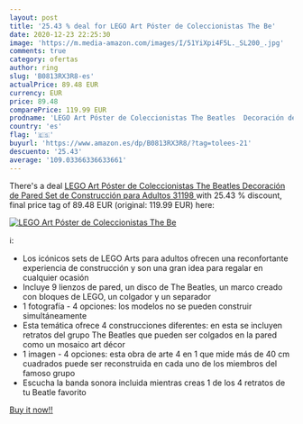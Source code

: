```yaml
---
layout: post
title: '25.43 % deal for LEGO Art Póster de Coleccionistas The Be'
date: 2020-12-23 22:25:30
image: 'https://m.media-amazon.com/images/I/51YiXpi4F5L._SL200_.jpg'
comments: true
category: ofertas
author: ring
slug: 'B0813RX3R8-es'
actualPrice: 89.48 EUR
currency: EUR
price: 89.48
comparePrice: 119.99 EUR
prodname: 'LEGO Art Póster de Coleccionistas The Beatles  Decoración de Pared  Set de Construcción para Adultos  31198 '
country: 'es'
flag: '🇪🇸'
buyurl: 'https://www.amazon.es/dp/B0813RX3R8/?tag=tolees-21'
descuento: '25.43'
average: '109.03366336633661'
---
```


There's a deal [LEGO Art Póster de Coleccionistas The Beatles  Decoración de Pared  Set de Construcción para Adultos  31198 ](https://www.amazon.es/dp/B0813RX3R8/?tag=tolees-21)  with  25.43 % discount, final price tag of  89.48 EUR (original: 119.99 EUR) here:

[![LEGO Art Póster de Coleccionistas The Be](https://m.media-amazon.com/images/I/51YiXpi4F5L._SL200_.jpg)](https://www.amazon.es/dp/B0813RX3R8/?tag=tolees-21)

ℹ️:

- Los icónicos sets de LEGO Arts para adultos ofrecen una reconfortante experiencia de construcción y son una gran idea para regalar en cualquier ocasión
- Incluye 9 lienzos de pared, un disco de The Beatles, un marco creado con bloques de LEGO, un colgador y un separador
- 1 fotografía - 4 opciones: los modelos no se pueden construir simultáneamente
- Esta temática ofrece 4 construcciones diferentes: en esta se incluyen retratos del grupo The Beatles que pueden ser colgados en la pared como un mosaico art décor
- 1 imagen - 4 opciones: esta obra de arte 4 en 1 que mide más de 40 cm cuadrados puede ser reconstruida en cada uno de los miembros del famoso grupo
- Escucha la banda sonora incluida mientras creas 1 de los 4 retratos de tu Beatle favorito

[Buy it now!!](https://www.amazon.es/dp/B0813RX3R8/?tag=tolees-21)
